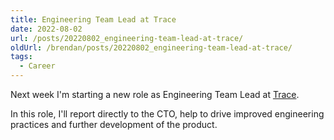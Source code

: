 ```yaml
---
title: Engineering Team Lead at Trace
date: 2022-08-02
url: /posts/20220802_engineering-team-lead-at-trace/
oldUrl: /brendan/posts/20220802_engineering-team-lead-at-trace/
tags:
  - Career
---
```


Next week I'm starting a new role as Engineering Team Lead at [Trace](https://www.our-trace.com/).

In this role, I'll report directly to the CTO, help to drive improved engineering practices and further development of the product.
